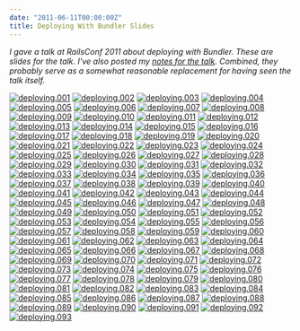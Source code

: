 ```yaml
---
date: "2011-06-11T00:00:00Z"
title: Deploying With Bundler Slides
---
```

_I gave a talk at RailsConf 2011 about deploying with Bundler. These are slides for the talk. I've also posted my [notes for the talk](/2011/06/11/deploying-with-bundler-notes). Combined, they probably serve as a somewhat reasonable replacement for having seen the talk itself._

<a href="{% postfile deploying.001.jpg %}" rel="facebox" class="image"><img src="{% postfile deploying.thumb.001.jpg %}" alt="deploying.001"></a>
<a href="{% postfile deploying.002.jpg %}" rel="facebox" class="image"><img src="{% postfile deploying.thumb.002.jpg %}" alt="deploying.002"></a>
<a href="{% postfile deploying.003.jpg %}" rel="facebox" class="image"><img src="{% postfile deploying.thumb.003.jpg %}" alt="deploying.003"></a>
<a href="{% postfile deploying.004.jpg %}" rel="facebox" class="image"><img src="{% postfile deploying.thumb.004.jpg %}" alt="deploying.004"></a>
<a href="{% postfile deploying.005.jpg %}" rel="facebox" class="image"><img src="{% postfile deploying.thumb.005.jpg %}" alt="deploying.005"></a>
<a href="{% postfile deploying.006.jpg %}" rel="facebox" class="image"><img src="{% postfile deploying.thumb.006.jpg %}" alt="deploying.006"></a>
<a href="{% postfile deploying.007.jpg %}" rel="facebox" class="image"><img src="{% postfile deploying.thumb.007.jpg %}" alt="deploying.007"></a>
<a href="{% postfile deploying.008.jpg %}" rel="facebox" class="image"><img src="{% postfile deploying.thumb.008.jpg %}" alt="deploying.008"></a>
<a href="{% postfile deploying.009.jpg %}" rel="facebox" class="image"><img src="{% postfile deploying.thumb.009.jpg %}" alt="deploying.009"></a>
<a href="{% postfile deploying.010.jpg %}" rel="facebox" class="image"><img src="{% postfile deploying.thumb.010.jpg %}" alt="deploying.010"></a>
<a href="{% postfile deploying.011.jpg %}" rel="facebox" class="image"><img src="{% postfile deploying.thumb.011.jpg %}" alt="deploying.011"></a>
<a href="{% postfile deploying.012.jpg %}" rel="facebox" class="image"><img src="{% postfile deploying.thumb.012.jpg %}" alt="deploying.012"></a>
<a href="{% postfile deploying.013.jpg %}" rel="facebox" class="image"><img src="{% postfile deploying.thumb.013.jpg %}" alt="deploying.013"></a>
<a href="{% postfile deploying.014.jpg %}" rel="facebox" class="image"><img src="{% postfile deploying.thumb.014.jpg %}" alt="deploying.014"></a>
<a href="{% postfile deploying.015.jpg %}" rel="facebox" class="image"><img src="{% postfile deploying.thumb.015.jpg %}" alt="deploying.015"></a>
<a href="{% postfile deploying.016.jpg %}" rel="facebox" class="image"><img src="{% postfile deploying.thumb.016.jpg %}" alt="deploying.016"></a>
<a href="{% postfile deploying.017.jpg %}" rel="facebox" class="image"><img src="{% postfile deploying.thumb.017.jpg %}" alt="deploying.017"></a>
<a href="{% postfile deploying.018.jpg %}" rel="facebox" class="image"><img src="{% postfile deploying.thumb.018.jpg %}" alt="deploying.018"></a>
<a href="{% postfile deploying.019.jpg %}" rel="facebox" class="image"><img src="{% postfile deploying.thumb.019.jpg %}" alt="deploying.019"></a>
<a href="{% postfile deploying.020.jpg %}" rel="facebox" class="image"><img src="{% postfile deploying.thumb.020.jpg %}" alt="deploying.020"></a>
<a href="{% postfile deploying.021.jpg %}" rel="facebox" class="image"><img src="{% postfile deploying.thumb.021.jpg %}" alt="deploying.021"></a>
<a href="{% postfile deploying.022.jpg %}" rel="facebox" class="image"><img src="{% postfile deploying.thumb.022.jpg %}" alt="deploying.022"></a>
<a href="{% postfile deploying.023.jpg %}" rel="facebox" class="image"><img src="{% postfile deploying.thumb.023.jpg %}" alt="deploying.023"></a>
<a href="{% postfile deploying.024.jpg %}" rel="facebox" class="image"><img src="{% postfile deploying.thumb.024.jpg %}" alt="deploying.024"></a>
<a href="{% postfile deploying.025.jpg %}" rel="facebox" class="image"><img src="{% postfile deploying.thumb.025.jpg %}" alt="deploying.025"></a>
<a href="{% postfile deploying.026.jpg %}" rel="facebox" class="image"><img src="{% postfile deploying.thumb.026.jpg %}" alt="deploying.026"></a>
<a href="{% postfile deploying.027.jpg %}" rel="facebox" class="image"><img src="{% postfile deploying.thumb.027.jpg %}" alt="deploying.027"></a>
<a href="{% postfile deploying.028.jpg %}" rel="facebox" class="image"><img src="{% postfile deploying.thumb.028.jpg %}" alt="deploying.028"></a>
<a href="{% postfile deploying.029.jpg %}" rel="facebox" class="image"><img src="{% postfile deploying.thumb.029.jpg %}" alt="deploying.029"></a>
<a href="{% postfile deploying.030.jpg %}" rel="facebox" class="image"><img src="{% postfile deploying.thumb.030.jpg %}" alt="deploying.030"></a>
<a href="{% postfile deploying.031.jpg %}" rel="facebox" class="image"><img src="{% postfile deploying.thumb.031.jpg %}" alt="deploying.031"></a>
<a href="{% postfile deploying.032.jpg %}" rel="facebox" class="image"><img src="{% postfile deploying.thumb.032.jpg %}" alt="deploying.032"></a>
<a href="{% postfile deploying.033.jpg %}" rel="facebox" class="image"><img src="{% postfile deploying.thumb.033.jpg %}" alt="deploying.033"></a>
<a href="{% postfile deploying.034.jpg %}" rel="facebox" class="image"><img src="{% postfile deploying.thumb.034.jpg %}" alt="deploying.034"></a>
<a href="{% postfile deploying.035.jpg %}" rel="facebox" class="image"><img src="{% postfile deploying.thumb.035.jpg %}" alt="deploying.035"></a>
<a href="{% postfile deploying.036.jpg %}" rel="facebox" class="image"><img src="{% postfile deploying.thumb.036.jpg %}" alt="deploying.036"></a>
<a href="{% postfile deploying.037.jpg %}" rel="facebox" class="image"><img src="{% postfile deploying.thumb.037.jpg %}" alt="deploying.037"></a>
<a href="{% postfile deploying.038.jpg %}" rel="facebox" class="image"><img src="{% postfile deploying.thumb.038.jpg %}" alt="deploying.038"></a>
<a href="{% postfile deploying.039.jpg %}" rel="facebox" class="image"><img src="{% postfile deploying.thumb.039.jpg %}" alt="deploying.039"></a>
<a href="{% postfile deploying.040.jpg %}" rel="facebox" class="image"><img src="{% postfile deploying.thumb.040.jpg %}" alt="deploying.040"></a>
<a href="{% postfile deploying.041.jpg %}" rel="facebox" class="image"><img src="{% postfile deploying.thumb.041.jpg %}" alt="deploying.041"></a>
<a href="{% postfile deploying.042.jpg %}" rel="facebox" class="image"><img src="{% postfile deploying.thumb.042.jpg %}" alt="deploying.042"></a>
<a href="{% postfile deploying.043.jpg %}" rel="facebox" class="image"><img src="{% postfile deploying.thumb.043.jpg %}" alt="deploying.043"></a>
<a href="{% postfile deploying.044.jpg %}" rel="facebox" class="image"><img src="{% postfile deploying.thumb.044.jpg %}" alt="deploying.044"></a>
<a href="{% postfile deploying.045.jpg %}" rel="facebox" class="image"><img src="{% postfile deploying.thumb.045.jpg %}" alt="deploying.045"></a>
<a href="{% postfile deploying.046.jpg %}" rel="facebox" class="image"><img src="{% postfile deploying.thumb.046.jpg %}" alt="deploying.046"></a>
<a href="{% postfile deploying.047.jpg %}" rel="facebox" class="image"><img src="{% postfile deploying.thumb.047.jpg %}" alt="deploying.047"></a>
<a href="{% postfile deploying.048.jpg %}" rel="facebox" class="image"><img src="{% postfile deploying.thumb.048.jpg %}" alt="deploying.048"></a>
<a href="{% postfile deploying.049.jpg %}" rel="facebox" class="image"><img src="{% postfile deploying.thumb.049.jpg %}" alt="deploying.049"></a>
<a href="{% postfile deploying.050.jpg %}" rel="facebox" class="image"><img src="{% postfile deploying.thumb.050.jpg %}" alt="deploying.050"></a>
<a href="{% postfile deploying.051.jpg %}" rel="facebox" class="image"><img src="{% postfile deploying.thumb.051.jpg %}" alt="deploying.051"></a>
<a href="{% postfile deploying.052.jpg %}" rel="facebox" class="image"><img src="{% postfile deploying.thumb.052.jpg %}" alt="deploying.052"></a>
<a href="{% postfile deploying.053.jpg %}" rel="facebox" class="image"><img src="{% postfile deploying.thumb.053.jpg %}" alt="deploying.053"></a>
<a href="{% postfile deploying.054.jpg %}" rel="facebox" class="image"><img src="{% postfile deploying.thumb.054.jpg %}" alt="deploying.054"></a>
<a href="{% postfile deploying.055.jpg %}" rel="facebox" class="image"><img src="{% postfile deploying.thumb.055.jpg %}" alt="deploying.055"></a>
<a href="{% postfile deploying.056.jpg %}" rel="facebox" class="image"><img src="{% postfile deploying.thumb.056.jpg %}" alt="deploying.056"></a>
<a href="{% postfile deploying.057.jpg %}" rel="facebox" class="image"><img src="{% postfile deploying.thumb.057.jpg %}" alt="deploying.057"></a>
<a href="{% postfile deploying.058.jpg %}" rel="facebox" class="image"><img src="{% postfile deploying.thumb.058.jpg %}" alt="deploying.058"></a>
<a href="{% postfile deploying.059.jpg %}" rel="facebox" class="image"><img src="{% postfile deploying.thumb.059.jpg %}" alt="deploying.059"></a>
<a href="{% postfile deploying.060.jpg %}" rel="facebox" class="image"><img src="{% postfile deploying.thumb.060.jpg %}" alt="deploying.060"></a>
<a href="{% postfile deploying.061.jpg %}" rel="facebox" class="image"><img src="{% postfile deploying.thumb.061.jpg %}" alt="deploying.061"></a>
<a href="{% postfile deploying.062.jpg %}" rel="facebox" class="image"><img src="{% postfile deploying.thumb.062.jpg %}" alt="deploying.062"></a>
<a href="{% postfile deploying.063.jpg %}" rel="facebox" class="image"><img src="{% postfile deploying.thumb.063.jpg %}" alt="deploying.063"></a>
<a href="{% postfile deploying.064.jpg %}" rel="facebox" class="image"><img src="{% postfile deploying.thumb.064.jpg %}" alt="deploying.064"></a>
<a href="{% postfile deploying.065.jpg %}" rel="facebox" class="image"><img src="{% postfile deploying.thumb.065.jpg %}" alt="deploying.065"></a>
<a href="{% postfile deploying.066.jpg %}" rel="facebox" class="image"><img src="{% postfile deploying.thumb.066.jpg %}" alt="deploying.066"></a>
<a href="{% postfile deploying.067.jpg %}" rel="facebox" class="image"><img src="{% postfile deploying.thumb.067.jpg %}" alt="deploying.067"></a>
<a href="{% postfile deploying.068.jpg %}" rel="facebox" class="image"><img src="{% postfile deploying.thumb.068.jpg %}" alt="deploying.068"></a>
<a href="{% postfile deploying.069.jpg %}" rel="facebox" class="image"><img src="{% postfile deploying.thumb.069.jpg %}" alt="deploying.069"></a>
<a href="{% postfile deploying.070.jpg %}" rel="facebox" class="image"><img src="{% postfile deploying.thumb.070.jpg %}" alt="deploying.070"></a>
<a href="{% postfile deploying.071.jpg %}" rel="facebox" class="image"><img src="{% postfile deploying.thumb.071.jpg %}" alt="deploying.071"></a>
<a href="{% postfile deploying.072.jpg %}" rel="facebox" class="image"><img src="{% postfile deploying.thumb.072.jpg %}" alt="deploying.072"></a>
<a href="{% postfile deploying.073.jpg %}" rel="facebox" class="image"><img src="{% postfile deploying.thumb.073.jpg %}" alt="deploying.073"></a>
<a href="{% postfile deploying.074.jpg %}" rel="facebox" class="image"><img src="{% postfile deploying.thumb.074.jpg %}" alt="deploying.074"></a>
<a href="{% postfile deploying.075.jpg %}" rel="facebox" class="image"><img src="{% postfile deploying.thumb.075.jpg %}" alt="deploying.075"></a>
<a href="{% postfile deploying.076.jpg %}" rel="facebox" class="image"><img src="{% postfile deploying.thumb.076.jpg %}" alt="deploying.076"></a>
<a href="{% postfile deploying.077.jpg %}" rel="facebox" class="image"><img src="{% postfile deploying.thumb.077.jpg %}" alt="deploying.077"></a>
<a href="{% postfile deploying.078.jpg %}" rel="facebox" class="image"><img src="{% postfile deploying.thumb.078.jpg %}" alt="deploying.078"></a>
<a href="{% postfile deploying.079.jpg %}" rel="facebox" class="image"><img src="{% postfile deploying.thumb.079.jpg %}" alt="deploying.079"></a>
<a href="{% postfile deploying.080.jpg %}" rel="facebox" class="image"><img src="{% postfile deploying.thumb.080.jpg %}" alt="deploying.080"></a>
<a href="{% postfile deploying.081.jpg %}" rel="facebox" class="image"><img src="{% postfile deploying.thumb.081.jpg %}" alt="deploying.081"></a>
<a href="{% postfile deploying.082.jpg %}" rel="facebox" class="image"><img src="{% postfile deploying.thumb.082.jpg %}" alt="deploying.082"></a>
<a href="{% postfile deploying.083.jpg %}" rel="facebox" class="image"><img src="{% postfile deploying.thumb.083.jpg %}" alt="deploying.083"></a>
<a href="{% postfile deploying.084.jpg %}" rel="facebox" class="image"><img src="{% postfile deploying.thumb.084.jpg %}" alt="deploying.084"></a>
<a href="{% postfile deploying.085.jpg %}" rel="facebox" class="image"><img src="{% postfile deploying.thumb.085.jpg %}" alt="deploying.085"></a>
<a href="{% postfile deploying.086.jpg %}" rel="facebox" class="image"><img src="{% postfile deploying.thumb.086.jpg %}" alt="deploying.086"></a>
<a href="{% postfile deploying.087.jpg %}" rel="facebox" class="image"><img src="{% postfile deploying.thumb.087.jpg %}" alt="deploying.087"></a>
<a href="{% postfile deploying.088.jpg %}" rel="facebox" class="image"><img src="{% postfile deploying.thumb.088.jpg %}" alt="deploying.088"></a>
<a href="{% postfile deploying.089.jpg %}" rel="facebox" class="image"><img src="{% postfile deploying.thumb.089.jpg %}" alt="deploying.089"></a>
<a href="{% postfile deploying.090.jpg %}" rel="facebox" class="image"><img src="{% postfile deploying.thumb.090.jpg %}" alt="deploying.090"></a>
<a href="{% postfile deploying.091.jpg %}" rel="facebox" class="image"><img src="{% postfile deploying.thumb.091.jpg %}" alt="deploying.091"></a>
<a href="{% postfile deploying.092.jpg %}" rel="facebox" class="image"><img src="{% postfile deploying.thumb.092.jpg %}" alt="deploying.092"></a>
<a href="{% postfile deploying.093.jpg %}" rel="facebox" class="image"><img src="{% postfile deploying.thumb.093.jpg %}" alt="deploying.093"></a>

